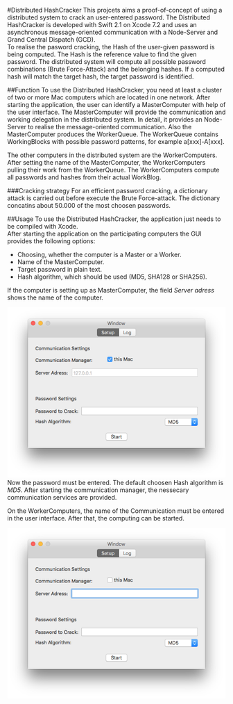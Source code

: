 #Distributed HashCracker
This projcets aims a proof-of-concept of using a distributed system to crack an user-entered password. The Distributed HashCracker is developed with Swift 2.1 on Xcode 7.2 and uses an asynchronous message-oriented communication with a Node-Server and Grand Central Dispatch (GCD).  
To realise the pasword cracking, the Hash of the user-given password is being computed. The Hash is the reference value to find the given password. The distributed system will compute all possible password combinations (Brute Force-Attack) and the belonging hashes. If a computed hash will match the target hash, the target password is identified. 

##Function
To use the Distributed HashCracker, you need at least a cluster of two or more Mac computers which are located in one network. After starting the application, the user can identify a MasterComputer with help of the user interface. The MasterComputer will provide the communication and working delegation in the distributed system. In detail, it provides an Node-Server to realise the message-oriented communication. Also the MasterComputer produces the WorkerQueue. The WorkerQueue contains WorkingBlocks with possible password patterns, for example a[xxx]-A[xxx]. 

The other computers in the distributed system are the WorkerComputers. After setting the name of the MasterComputer, the WorkerComputers pulling their work from the WorkerQueue. The WorkerComputers compute all passwords and hashes from their actual WorkBlog. 

###Cracking strategy
For an efficient password cracking, a dictionary attack is carried out before execute the Brute Force-attack. The dictionary concatins about 50.000 of the most choosen passwords.  


##Usage
To use the Distributed HashCracker, the application just needs to be compiled with Xcode.  
After starting the application on the participating computers the GUI provides the following options:  

* Choosing, whether the computer is a Master or a Worker.
* Name of the MasterComputer.
* Target password in plain text.
* Hash algorithm, which should be used (MD5, SHA128 or SHA256).

If the computer is setting up as MasterComputer, the field *Server adress* shows the name of the computer. 

![Screenshot MasterComputer](https://github.com/pixelskull/AVS-Project/blob/master/Documentation/images/WindowMaster.png)  
Now the password must be entered. The default choosen Hash algorithm is *MD5*.
After starting the communication manager, the nessecary communication services are provided.

On the WorkerComputers, the name of the Communication must be entered in the user interface. After that, the computing can be started. 

![Screenshot WorkerComputer](https://github.com/pixelskull/AVS-Project/blob/master/Documentation/images/WindowWorker.png)

